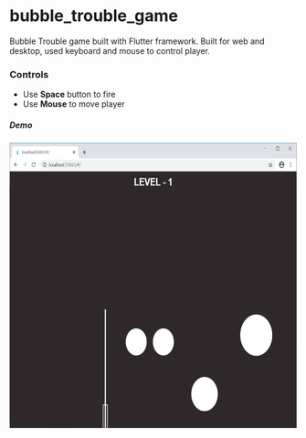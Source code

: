 # bubble_trouble_game

Bubble Trouble game built with Flutter framework. Built for web and desktop, used keyboard and mouse to control player.

### Controls
- Use <b>Space</b> button to fire
- Use <b>Mouse</b> to move player

##### Demo
<img src="https://raw.githubusercontent.com/faob-dev/flutter_kitchen/master/bubble_trouble_game/screenshots/game.jpg" width=800 height=500>

